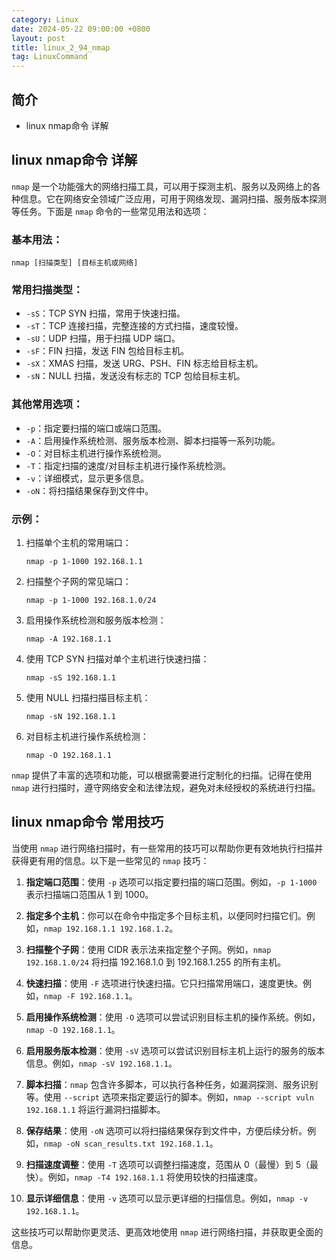 ```yaml
---
category: Linux
date: 2024-05-22 09:00:00 +0800
layout: post
title: linux_2_94_nmap
tag: LinuxCommand
---
```

## 简介

+ linux nmap命令 详解

## linux nmap命令 详解

`nmap` 是一个功能强大的网络扫描工具，可以用于探测主机、服务以及网络上的各种信息。它在网络安全领域广泛应用，可用于网络发现、漏洞扫描、服务版本探测等任务。下面是 `nmap` 命令的一些常见用法和选项：

### 基本用法：
```
nmap [扫描类型] [目标主机或网络]
```

### 常用扫描类型：
- `-sS`：TCP SYN 扫描，常用于快速扫描。
- `-sT`：TCP 连接扫描，完整连接的方式扫描，速度较慢。
- `-sU`：UDP 扫描，用于扫描 UDP 端口。
- `-sF`：FIN 扫描，发送 FIN 包给目标主机。
- `-sX`：XMAS 扫描，发送 URG、PSH、FIN 标志给目标主机。
- `-sN`：NULL 扫描，发送没有标志的 TCP 包给目标主机。

### 其他常用选项：
- `-p`：指定要扫描的端口或端口范围。
- `-A`：启用操作系统检测、服务版本检测、脚本扫描等一系列功能。
- `-O`：对目标主机进行操作系统检测。
- `-T`：指定扫描的速度/对目标主机进行操作系统检测。
- `-v`：详细模式，显示更多信息。
- `-oN`：将扫描结果保存到文件中。

### 示例：
1. 扫描单个主机的常用端口：
   ```
   nmap -p 1-1000 192.168.1.1
   ```

2. 扫描整个子网的常见端口：
   ```
   nmap -p 1-1000 192.168.1.0/24
   ```

3. 启用操作系统检测和服务版本检测：
   ```
   nmap -A 192.168.1.1
   ```

4. 使用 TCP SYN 扫描对单个主机进行快速扫描：
   ```
   nmap -sS 192.168.1.1
   ```

5. 使用 NULL 扫描扫描目标主机：
   ```
   nmap -sN 192.168.1.1
   ```

6. 对目标主机进行操作系统检测：
   ```
   nmap -O 192.168.1.1
   ```

`nmap` 提供了丰富的选项和功能，可以根据需要进行定制化的扫描。记得在使用 `nmap` 进行扫描时，遵守网络安全和法律法规，避免对未经授权的系统进行扫描。

## linux nmap命令 常用技巧

当使用 `nmap` 进行网络扫描时，有一些常用的技巧可以帮助你更有效地执行扫描并获得更有用的信息。以下是一些常见的 `nmap` 技巧：

1. **指定端口范围**：使用 `-p` 选项可以指定要扫描的端口范围。例如，`-p 1-1000` 表示扫描端口范围从 1 到 1000。

2. **指定多个主机**：你可以在命令中指定多个目标主机，以便同时扫描它们。例如，`nmap 192.168.1.1 192.168.1.2`。

3. **扫描整个子网**：使用 CIDR 表示法来指定整个子网。例如，`nmap 192.168.1.0/24` 将扫描 192.168.1.0 到 192.168.1.255 的所有主机。

4. **快速扫描**：使用 `-F` 选项进行快速扫描。它只扫描常用端口，速度更快。例如，`nmap -F 192.168.1.1`。

5. **启用操作系统检测**：使用 `-O` 选项可以尝试识别目标主机的操作系统。例如，`nmap -O 192.168.1.1`。

6. **启用服务版本检测**：使用 `-sV` 选项可以尝试识别目标主机上运行的服务的版本信息。例如，`nmap -sV 192.168.1.1`。

7. **脚本扫描**：`nmap` 包含许多脚本，可以执行各种任务，如漏洞探测、服务识别等。使用 `--script` 选项来指定要运行的脚本。例如，`nmap --script vuln 192.168.1.1` 将运行漏洞扫描脚本。

8. **保存结果**：使用 `-oN` 选项可以将扫描结果保存到文件中，方便后续分析。例如，`nmap -oN scan_results.txt 192.168.1.1`。

9. **扫描速度调整**：使用 `-T` 选项可以调整扫描速度，范围从 0（最慢）到 5（最快）。例如，`nmap -T4 192.168.1.1` 将使用较快的扫描速度。

10. **显示详细信息**：使用 `-v` 选项可以显示更详细的扫描信息。例如，`nmap -v 192.168.1.1`。

这些技巧可以帮助你更灵活、更高效地使用 `nmap` 进行网络扫描，并获取更全面的信息。